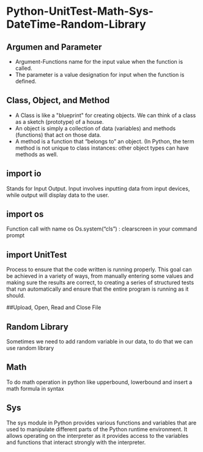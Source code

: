 # Python-UnitTest-Math-Sys-DateTime-Random-Library
## Argumen and Parameter
- Argument-Functions name for the input value when the function is called.
- The parameter is a value designation for input when the function is defined.

## Class, Object, and Method
- A Class is like a "blueprint" for creating objects. We can think of a class as a sketch (prototype) of a house.
- An object is simply a collection of data (variables) and methods (functions) that act on those data.
- A method is a function that “belongs to” an object. (In Python, the term method is not unique to class instances: other object types can have methods as well. 

## import io
Stands for Input Output. Input involves inputting data from input devices, while output will display data to the user.

## import os
Function call with name os Os.system(“cls”) : clearscreen in your command prompt

## import UnitTest
Process to ensure that the code written is running properly. This goal can be achieved in a variety of ways, from manually entering some values ​​and making sure the results are correct, to creating a series of structured tests that run automatically and ensure that the entire program is running as it should.

##Upload, Open, Read and Close File

## Random Library
Sometimes we need to add random variable in our data, to do that we can use random library

## Math
To do math operation in python like upperbound, lowerbound and insert a math formula in syntax 

## Sys
The sys module in Python provides various functions and variables that are used to manipulate different parts of the Python runtime environment. It allows operating on the interpreter as it provides access to the variables and functions that interact strongly with the interpreter.
